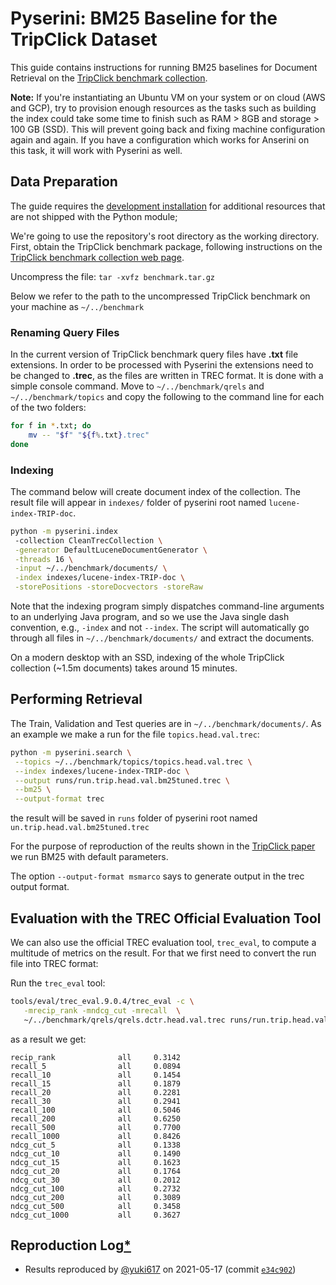 # Pyserini: BM25 Baseline for the TripClick Dataset

This guide contains instructions for running BM25 baselines for Document Retrieval on the [TripClick benchmark collection](https://tripdatabase.github.io/tripclick/).

**Note:** If you're instantiating an Ubuntu VM on your system or on cloud (AWS and GCP), try to provision enough resources as the tasks such as building the index could take some time to finish such as RAM > 8GB and storage > 100 GB (SSD).
This will prevent going back and fixing machine configuration again and again. If you have a configuration which works for Anserini on this task, it will work with Pyserini as well.

## Data Preparation

The guide requires the [development installation](https://github.com/castorini/pyserini/#development-installation) for additional resources that are not shipped with the Python module;

We're going to use the repository's root directory as the working directory.
First, obtain the TripClick benchmark package, following instructions on the [TripClick benchmark collection web page](https://tripdatabase.github.io/tripclick/).

Uncompress the file: ```tar -xvfz benchmark.tar.gz```

Below we refer to the path to the uncompressed TripClick benchmark on your machine as ```~/../benchmark``` 

### Renaming Query Files
In the current version of TripClick benchmark query files have **.txt** file extensions. In order to be processed with Pyserini the extensions need to be changed
to **.trec**, as the files are written in TREC format. It is done with a simple console command. Move to ```~/../benchmark/qrels``` and ```~/../benchmark/topics``` and copy
the following to the command line for each of the two folders:
```bash
for f in *.txt; do 
    mv -- "$f" "${f%.txt}.trec"
done
```

### Indexing
The command below will create document index of the collection. The result file  will appear in ```indexes/``` folder of pyserini root named ```lucene-index-TRIP-doc```.
```bash
python -m pyserini.index
 -collection CleanTrecCollection \
 -generator DefaultLuceneDocumentGenerator \
 -threads 16 \
 -input ~/../benchmark/documents/ \
 -index indexes/lucene-index-TRIP-doc \
 -storePositions -storeDocvectors -storeRaw
```

Note that the indexing program simply dispatches command-line arguments to an underlying Java program, and so we use the Java single dash convention, e.g., `-index` and not `--index`.
The script will automatically go through all files in ```~/../benchmark/documents/``` and extract the documents.

On a modern desktop with an SSD, indexing of the whole TripClick collection (~1.5m documents) takes around 15 minutes.

## Performing Retrieval

The Train, Validation and Test queries are in ```~/../benchmark/documents/```. As an example we make a run for the file ```topics.head.val.trec```:

```bash
python -m pyserini.search \
 --topics ~/../benchmark/topics/topics.head.val.trec \
 --index indexes/lucene-index-TRIP-doc \
 --output runs/run.trip.head.val.bm25tuned.trec \
 --bm25 \
 --output-format trec
```
the result will be saved in ```runs``` folder of pyserini root named ```un.trip.head.val.bm25tuned.trec```

For the purpose of reproduction of the reults shown in the [TripClick paper](https://arxiv.org/abs/2103.07901) we run BM25 with default parameters.

The option `--output-format msmarco` says to generate output in the trec output format.

## Evaluation with the TREC Official Evaluation Tool
We can also use the official TREC evaluation tool, `trec_eval`, to compute a multitude of metrics on the result.
For that we first need to convert the run file into TREC format:

Run the `trec_eval` tool:

```bash
tools/eval/trec_eval.9.0.4/trec_eval -c \
   -mrecip_rank -mndcg_cut -mrecall  \
   ~/../benchmark/qrels/qrels.dctr.head.val.trec runs/run.trip.head.val.bm25tuned.trec
```
as a result we get:
```
recip_rank              all     0.3142
recall_5                all     0.0894
recall_10               all     0.1454
recall_15               all     0.1879
recall_20               all     0.2281
recall_30               all     0.2941
recall_100              all     0.5046
recall_200              all     0.6250
recall_500              all     0.7700
recall_1000             all     0.8426
ndcg_cut_5              all     0.1338
ndcg_cut_10             all     0.1490
ndcg_cut_15             all     0.1623
ndcg_cut_20             all     0.1764
ndcg_cut_30             all     0.2012
ndcg_cut_100            all     0.2732
ndcg_cut_200            all     0.3089
ndcg_cut_500            all     0.3458
ndcg_cut_1000           all     0.3627
```

## Reproduction Log[*](reproducibility.md)

+ Results reproduced by [@yuki617](https://github.com/yuki617) on 2021-05-17 (commit [`e34c902`](https://github.com/castorini/pyserini/commit/e34c9028a6778171f18e4f166b5c79b343f40aab)) 
